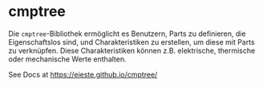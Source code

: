 # cmptree

Die `cmptree`-Bibliothek ermöglicht es Benutzern, Parts zu definieren,
die Eigenschaftslos sind, und Charakteristiken zu erstellen,
um diese mit Parts zu verknüpfen.
Diese Charakteristiken können z.B. elektrische, thermische oder mechanische Werte enthalten.


See Docs at https://eieste.github.io/cmptree/
